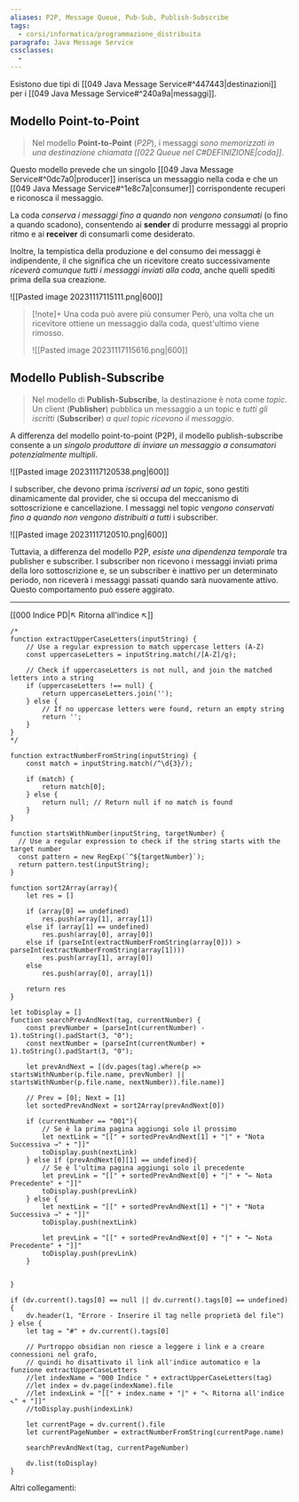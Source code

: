```yaml
---
aliases: P2P, Message Queue, Pub-Sub, Publish-Subscribe
tags:
  - corsi/informatica/programmazione_distribuita
paragrafo: Java Message Service
cssclasses:
  - 
---
```

Esistono due tipi di [[049 Java Message Service#^447443|destinazioni]] per i [[049 Java Message Service#^240a9a|messaggi]].

## Modello Point-to-Point
>Nel modello **Point-to-Point** (*P2P*), i messaggi *sono memorizzati in una destinazione chiamata [[022 Queue nel C#DEFINIZIONE|coda]]*. 

Questo modello prevede che un singolo [[049 Java Message Service#^0dc7a0|producer]] inserisca un messaggio nella coda e che un [[049 Java Message Service#^1e8c7a|consumer]] corrispondente recuperi e riconosca il messaggio. 

La coda *conserva i messaggi fino a quando non vengono consumati* (o fino a quando scadono), consentendo ai **sender** di produrre messaggi al proprio ritmo e ai **receiver** di consumarli come desiderato. 

Inoltre, la tempistica della produzione e del consumo dei messaggi è indipendente, il che significa che un ricevitore creato successivamente *riceverà comunque tutti i messaggi inviati alla coda*, anche quelli spediti prima della sua creazione.

![[Pasted image 20231117115111.png|600]]

> [!note]+ Una coda può avere più consumer
> Però, una volta che un ricevitore ottiene un messaggio dalla coda, quest'ultimo viene rimosso.
> 
> ![[Pasted image 20231117115616.png|600]]

## Modello Publish-Subscribe
>Nel modello di **Publish-Subscribe**, la destinazione è nota come *topic*. Un client (**Publisher**) pubblica un messaggio a un topic e *tutti gli iscritti* (**Subscriber**) *a quel topic ricevono il messaggio*.

A differenza del modello point-to-point (P2P), il modello publish-subscribe consente a *un singolo produttore di inviare un messaggio a consumatori potenzialmente multipli*. 

![[Pasted image 20231117120538.png|600]]

I subscriber, che devono prima *iscriversi ad un topic*, sono gestiti dinamicamente dal provider, che si occupa del meccanismo di sottoscrizione e cancellazione. I messaggi nel topic *vengono conservati fino a quando non vengono distribuiti a tutti* i subscriber. 

![[Pasted image 20231117120510.png|600]]

Tuttavia, a differenza del modello P2P, *esiste una dipendenza temporale* tra publisher e subscriber. I subscriber non ricevono i messaggi inviati prima della loro sottoscrizione e, se un subscriber è inattivo per un determinato periodo, non riceverà i messaggi passati quando sarà nuovamente attivo. Questo comportamento può essere aggirato.




___
[[000 Indice PD|↖ Ritorna all'indice ↖]]

```dataviewjs
/*
function extractUpperCaseLetters(inputString) {
	// Use a regular expression to match uppercase letters (A-Z)
	const uppercaseLetters = inputString.match(/[A-Z]/g);
	
	// Check if uppercaseLetters is not null, and join the matched letters into a string
	if (uppercaseLetters !== null) {
		return uppercaseLetters.join('');
	} else {
	    // If no uppercase letters were found, return an empty string
	    return '';
	}
}
*/

function extractNumberFromString(inputString) {
	const match = inputString.match(/^\d{3}/);
	
	if (match) {
		return match[0];
	} else {
		return null; // Return null if no match is found
	}
}

function startsWithNumber(inputString, targetNumber) {
  // Use a regular expression to check if the string starts with the target number
  const pattern = new RegExp(`^${targetNumber}`);
  return pattern.test(inputString);
}

function sort2Array(array){
	let res = []
	
	if (array[0] == undefined)
		res.push(array[1], array[1])
	else if (array[1] == undefined)
		res.push(array[0], array[0])
	else if (parseInt(extractNumberFromString(array[0])) > parseInt(extractNumberFromString(array[1])))
		res.push(array[1], array[0])
	else
		res.push(array[0], array[1])
	
	return res
}

let toDisplay = []
function searchPrevAndNext(tag, currentNumber) {
	const prevNumber = (parseInt(currentNumber) - 1).toString().padStart(3, "0");
	const nextNumber = (parseInt(currentNumber) + 1).toString().padStart(3, "0");
	
	let prevAndNext = [(dv.pages(tag).where(p => startsWithNumber(p.file.name, prevNumber) || startsWithNumber(p.file.name, nextNumber)).file.name)]
	
	// Prev = [0]; Next = [1]
	let sortedPrevAndNext = sort2Array(prevAndNext[0])
	
	if (currentNumber == "001"){ 
		// Se è la prima pagina aggiungi solo il prossimo
		let nextLink = "[[" + sortedPrevAndNext[1] + "|" + "Nota Successiva →" + "]]"
		toDisplay.push(nextLink)
	} else if (prevAndNext[0][1] == undefined){
		// Se è l'ultima pagina aggiungi solo il precedente
		let prevLink = "[[" + sortedPrevAndNext[0] + "|" + "← Nota Precedente" + "]]"
		toDisplay.push(prevLink)
	} else {
		let nextLink = "[[" + sortedPrevAndNext[1] + "|" + "Nota Successiva →" + "]]"
		toDisplay.push(nextLink)
		
		let prevLink = "[[" + sortedPrevAndNext[0] + "|" + "← Nota Precedente" + "]]"
		toDisplay.push(prevLink)
	}
	
	
}

if (dv.current().tags[0] == null || dv.current().tags[0] == undefined){
	dv.header(1, "Errore - Inserire il tag nelle proprietà del file")
} else {
	let tag = "#" + dv.current().tags[0]

	// Purtroppo obsidian non riesce a leggere i link e a creare connessioni nel grafo,
	// quindi ho disattivato il link all'indice automatico e la funzione extractUpperCaseLetters
	//let indexName = "000 Indice " + extractUpperCaseLetters(tag)
	//let index = dv.page(indexName).file
	//let indexLink = "[[" + index.name + "|" + "↖ Ritorna all'indice ↖" + "]]"
	//toDisplay.push(indexLink)
	
	let currentPage = dv.current().file
	let currentPageNumber = extractNumberFromString(currentPage.name)
	
	searchPrevAndNext(tag, currentPageNumber)
	
	dv.list(toDisplay)
}
```

Altri collegamenti: 